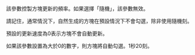 該參數控製方塊更新的頻率。如果選擇「隨機」，該參數無效。

請記住，通常情況下，自然生成的方塊在預設情況下不會勾選，除非使用隨機刻。

預設的更新速度為0表示方塊不會自動更新。

如果該參數設置為大於0的數字，則方塊將自動勾選。1秒20刻。
